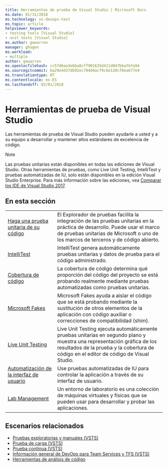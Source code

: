```yaml
---
title: Herramientas de prueba de Visual Studio | Microsoft Docs
ms.date: 01/31/2018
ms.technology: vs-devops-test
ms.topic: article
helpviewer_keywords:
- testing tools [Visual Studio]
- unit tests [Visual Studio]
ms.author: gewarren
manager: ghogen
ms.workload:
- multiple
author: gewarren
ms.openlocfilehash: cc57d6ea3ebba0cff901635d411d047bbafbfa94
ms.sourcegitcommit: ba29e4d37db92ec784d4acf9c6e120cf0ea677e9
ms.translationtype: HT
ms.contentlocale: es-ES
ms.lasthandoff: 02/01/2018
---
```

# <a name="testing-tools-in-visual-studio"></a>Herramientas de prueba de Visual Studio

Las herramientas de prueba de Visual Studio pueden ayudarle a usted y a su equipo a desarrollar y mantener altos estándares de excelencia de código.

> [!NOTE]
> Las pruebas unitarias están disponibles en todas las ediciones de Visual Studio. Otras herramientas de pruebas, como Live Unit Testing, IntelliTest y pruebas automatizadas de IU, solo están disponibles en la edición Visual Studio Enterprise. Para más información sobre las ediciones, vea [Comparar los IDE de Visual Studio 2017](https://www.visualstudio.com/vs/compare/).

## <a name="in-this-section"></a>En esta sección

|||
|-|-|
|[Haga una prueba unitaria de su código](../test/unit-test-your-code.md)|El Explorador de pruebas facilita la integración de las pruebas unitarias en la práctica de desarrollo. Puede usar el marco de pruebas unitarias de Microsoft o uno de los marcos de terceros y de código abierto.|
|[IntelliTest](../test/generate-unit-tests-for-your-code-with-intellitest.md)|IntelliTest genera automáticamente pruebas unitarias y datos de prueba para el código administrado.|
|[Cobertura de código](../test/using-code-coverage-to-determine-how-much-code-is-being-tested.md)|La cobertura de código determina qué proporción del código del proyecto se está probando realmente mediante pruebas automatizadas como pruebas unitarias.|
|[Microsoft Fakes](../test/isolating-code-under-test-with-microsoft-fakes.md)|Microsoft Fakes ayuda a aislar el código que se está probando mediante la sustitución de otros elementos de la aplicación con código auxiliar o correcciones de compatibilidad (shim).|
|[Live Unit Testing ](../test/live-unit-testing.md)|Live Unit Testing ejecuta automáticamente pruebas unitarias en segundo plano y muestra una representación gráfica de los resultados de la prueba y la cobertura de código en el editor de código de Visual Studio.|
|[Automatización de la interfaz de usuario](../test/use-ui-automation-to-test-your-code.md)|Use pruebas automatizadas de IU para controlar la aplicación a través de su interfaz de usuario.|
|[Lab Management](../test/lab-management/using-a-lab-environment-for-your-application-lifecycle.md)|Un entorno de laboratorio es una colección de máquinas virtuales y físicas que se pueden usar para desarrollar y probar las aplicaciones.|

## <a name="related-scenarios"></a>Escenarios relacionados

* [Pruebas exploratorias y manuales (VSTS)](/vsts/manual-test/)
* [Prueba de carga (VSTS)](/vsts/load-test/index)
* [Prueba continua (VSTS)](/vsts/build-release/test/index)
* [Información general de DevOps para Team Services y TFS (VSTS)](/vsts/user-guide/devops-alm-overview)
* [Herramientas de análisis de código](../code-quality/analyzing-application-quality-by-using-code-analysis-tools.md)
